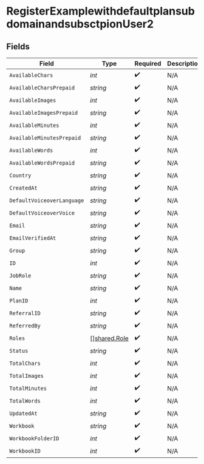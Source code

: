 # RegisterExamplewithdefaultplansubdomainandsubsctpionUser2


## Fields

| Field                                        | Type                                         | Required                                     | Description                                  |
| -------------------------------------------- | -------------------------------------------- | -------------------------------------------- | -------------------------------------------- |
| `AvailableChars`                             | *int*                                        | :heavy_check_mark:                           | N/A                                          |
| `AvailableCharsPrepaid`                      | *string*                                     | :heavy_check_mark:                           | N/A                                          |
| `AvailableImages`                            | *int*                                        | :heavy_check_mark:                           | N/A                                          |
| `AvailableImagesPrepaid`                     | *string*                                     | :heavy_check_mark:                           | N/A                                          |
| `AvailableMinutes`                           | *int*                                        | :heavy_check_mark:                           | N/A                                          |
| `AvailableMinutesPrepaid`                    | *string*                                     | :heavy_check_mark:                           | N/A                                          |
| `AvailableWords`                             | *int*                                        | :heavy_check_mark:                           | N/A                                          |
| `AvailableWordsPrepaid`                      | *string*                                     | :heavy_check_mark:                           | N/A                                          |
| `Country`                                    | *string*                                     | :heavy_check_mark:                           | N/A                                          |
| `CreatedAt`                                  | *string*                                     | :heavy_check_mark:                           | N/A                                          |
| `DefaultVoiceoverLanguage`                   | *string*                                     | :heavy_check_mark:                           | N/A                                          |
| `DefaultVoiceoverVoice`                      | *string*                                     | :heavy_check_mark:                           | N/A                                          |
| `Email`                                      | *string*                                     | :heavy_check_mark:                           | N/A                                          |
| `EmailVerifiedAt`                            | *string*                                     | :heavy_check_mark:                           | N/A                                          |
| `Group`                                      | *string*                                     | :heavy_check_mark:                           | N/A                                          |
| `ID`                                         | *int*                                        | :heavy_check_mark:                           | N/A                                          |
| `JobRole`                                    | *string*                                     | :heavy_check_mark:                           | N/A                                          |
| `Name`                                       | *string*                                     | :heavy_check_mark:                           | N/A                                          |
| `PlanID`                                     | *int*                                        | :heavy_check_mark:                           | N/A                                          |
| `ReferralID`                                 | *string*                                     | :heavy_check_mark:                           | N/A                                          |
| `ReferredBy`                                 | *string*                                     | :heavy_check_mark:                           | N/A                                          |
| `Roles`                                      | [][shared.Role](../../models/shared/role.md) | :heavy_check_mark:                           | N/A                                          |
| `Status`                                     | *string*                                     | :heavy_check_mark:                           | N/A                                          |
| `TotalChars`                                 | *int*                                        | :heavy_check_mark:                           | N/A                                          |
| `TotalImages`                                | *int*                                        | :heavy_check_mark:                           | N/A                                          |
| `TotalMinutes`                               | *int*                                        | :heavy_check_mark:                           | N/A                                          |
| `TotalWords`                                 | *int*                                        | :heavy_check_mark:                           | N/A                                          |
| `UpdatedAt`                                  | *string*                                     | :heavy_check_mark:                           | N/A                                          |
| `Workbook`                                   | *string*                                     | :heavy_check_mark:                           | N/A                                          |
| `WorkbookFolderID`                           | *int*                                        | :heavy_check_mark:                           | N/A                                          |
| `WorkbookID`                                 | *int*                                        | :heavy_check_mark:                           | N/A                                          |